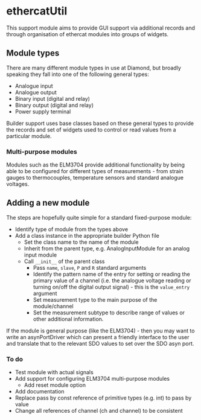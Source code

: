 ethercatUtil
============

This support module aims to provide GUI support via additional records and
through organisation of ethercat modules into groups of widgets.

Module types
------------

There are many different module types in use at Diamond, but broadly speaking
they fall into one of the following general types:

* Analogue input
* Analogue output
* Binary input (digital and relay)
* Binary output (digital and relay)
* Power supply terminal

Builder support uses base classes based on these general types to provide the
records and set of widgets used to control or read values from a particular
module.

### Multi-purpose modules

Modules such as the ELM3704 provide additional functionality by being able to
be configured for different types of measurements - from strain gauges to 
thermocouples, temperature sensors and standard analogue voltages.

Adding a new module
-------------------

The steps are hopefully quite simple for a standard fixed-purpose module:

* Identify type of module from the types above
* Add a class instance in the appropriate builder Python file
    - Set the class name to the name of the module
    - Inherit from the parent type, e.g. AnalogInputModule for an analog input
    module
    - Call `__init__` of the parent class
        + Pass `name`, `slave`, `P` and `R` standard arguments
        + Identify the pattern name of the entry for setting or reading the
        primary value of a channel (i.e. the analogue voltage reading or turning
        on/off the digital output signal) - this is the `value_entry` argument
        + Set measurement type to the main purpose of the module/channel
        + Set the measurement subtype to describe range of values or other 
        additional information.

If the module is general purpose (like the ELM3704) - then you may want
to write an asynPortDriver which can present a friendly interface to the
user and translate that to the relevant SDO values to set over the SDO
asyn port.

### To do

* Test module with actual signals
* Add support for configuring ELM3704 multi-purpose modules
    * Add reset module option
* Add documentation
* Replace pass by const reference of primitive types (e.g. int) to pass by value
* Change all references of channel (ch and channel) to be consistent
